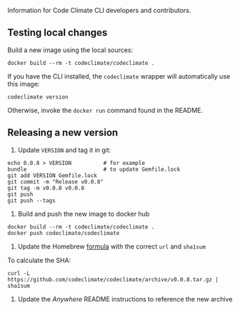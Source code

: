 Information for Code Climate CLI developers and contributors.

## Testing local changes

Build a new image using the local sources:

```console
docker build --rm -t codeclimate/codeclimate .
```

If you have the CLI installed, the `codeclimate` wrapper will automatically use
this image:

```console
codeclimate version
```

Otherwise, invoke the `docker run` command found in the README.

## Releasing a new version

1. Update `VERSION` and tag it in git:

  ```console
  echo 0.0.8 > VERSION          # for example
  bundle                        # to update Gemfile.lock
  git add VERSION Gemfile.lock
  git commit -m "Release v0.0.8"
  git tag -m v0.0.8 v0.0.8
  git push
  git push --tags
  ```

1. Build and push the new image to docker hub

  ```console
  docker build --rm -t codeclimate/codeclimate .
  docker push codeclimate/codeclimate
  ```

1. Update the Homebrew [formula][] with the correct `url` and `sha1sum`

  To calculate the SHA:

  ```console
  curl -L https://github.com/codeclimate/codeclimate/archive/v0.0.8.tar.gz | sha1sum
  ```

1. Update the *Anywhere* README instructions to reference the new archive

[formula]: https://github.com/codeclimate/homebrew-formulae/blob/master/Formula/codeclimate.rb

